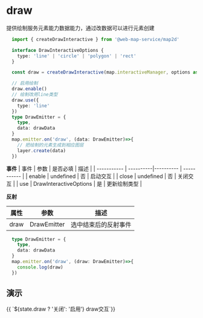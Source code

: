 # draw
提供绘制服务元素能力数据能力，通过改数据可以进行元素创建
```ts
  import { createDrawInteractive } from '@web-map-service/map2d'

  interface DrawInteractiveOptions {
    type: 'line' | 'circle' | 'polygon' | 'rect'
  }

  const draw = createDrawInteractive(map.interactiveManager, options as DrawInteractiveOptions)

  // 启用绘制
  draw.enable()
  // 绘制改用line类型
  draw.use({
    type: 'line'
  })
  type DrawEmitter = {
    type,
    data: drawData
  }
  map.emitter.on('draw', (data: DrawEmitter)=>{
    // 把绘制的元素生成到相应图层
    layer.create(data)
  })

```
**事件**
| 事件      |    参数    |  是否必填   |     描述    |
| -----------  |  ----------|----------   | ----------- |
| enable    |  undefined  |     否      |  启动交互 |
| close    |  undefined  |     否      |  关闭交互 |
| use    |  DrawInteractiveOptions  |     是      |  更新绘制类型 |

**反射**

| 属性    |   参数    |    描述    |
| ---- | ---- | ---- |
| draw | DrawEmitter   |  选中结束后的反射事件  |

```ts
  type DrawEmitter = {
    type,
    data: drawData
  }
  map.emitter.on('draw', (draw: DrawEmitter)=>{
    console.log(draw)
  })
```

## 演示

<div class="w-[500px] h-[700px]">
  <div class="flex w-full flex-col">
    <div class="flex mb-2 items-center">
      <el-select :modelValue="state.drawType" @change="changeDrawType">
        <el-option value="circle" label="绘制圆形"></el-option>
        <el-option value="rect" label="绘制矩形"></el-option>
        <el-option value="polygon" label="绘制多边形"></el-option>
        <el-option value="line" label="绘制线段"></el-option>
      </el-select>
      <el-button class="ml-2 " @click="switcher('draw', !state.draw)" type="primary">{{ `${state.draw ? '关闭': '启用'} draw交互`}}</el-button>
    </div>
  </div>
  <div class="w-[500px] h-[500px] border" ref="mapRef"></div>
</div>

<script setup lang="ts">
  import { createMap } from "@web-map-service/map2d";
  import { ref, onMounted, reactive } from 'vue'
  import { createDrawInteractive } from '@web-map-service/map2d'

  const state = reactive({
    draw: false,
    drawType: 'circle',
  })

  const mapRef = ref<HTMLElement>()
  let map
  let interactiveManager

  let [draw] = []

  function changeDrawType(type) {
    state.drawType = type
    draw.use(type)
  }

  function switcher(type, status) {
    if (status) {
      enable(type)
      return
    }
    close(type)
  }

  function enable(type) {
    switch(type) {
      case 'draw': 
        draw.enable()
        break
    }
    state[type] = true
  }

  function close(type) {
    switch(type) {
      case 'draw': 
        draw.close()
        break
    }
    state[type] = false
  }

  onMounted(()=> {
    map = createMap({
      el: mapRef.value,
    })

    interactiveManager = map.interactiveManager;
    draw = createDrawInteractive(interactiveManager)
    const layer = map.container.layerManager.create()
    changeDrawType(state.drawType)
    map.emitter.on('draw', (data)=>{
      // 把绘制的元素生成到相应图层
      layer.create(data)
    })
  })
</script>